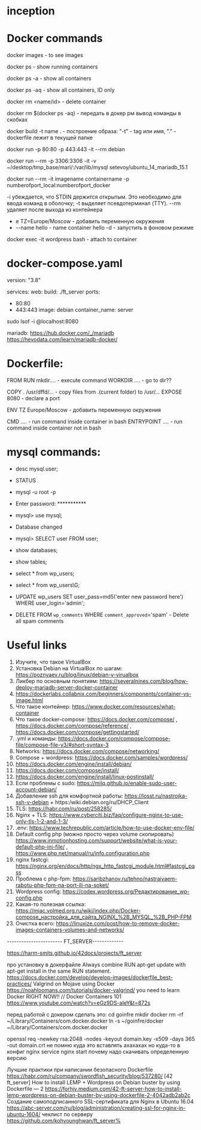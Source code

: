 # inception

# Docker commands

docker images - to see images

docker ps - show running containers

docker ps -a - show all containers

docker ps -aq - show all containers, ID only

docker rm <name/id> - delete container

docker rm $(docker ps -aq) - передать в докер рм вывод команды в скобках 

docker build -t name . - построение образа: "-t" - tag или имя, "." - dockerfile лежит в текущей папке

docker run -p 80:80 -p 443:443 -it --rm debian

docker run --rm -p 3306:3306 -it -v ~/desktop/tmp_base/mari/:/var/lib/mysql setevoy/ubuntu_14_mariadb_15.1


docker run --rm -it imagename containername -p numberofport_local:numberofport_docker 

-i убеждается, что STDIN держится открытым. Это необходимо для ввода команд в оболочку;
-t выделяет псевдотерминал (TTY).
--rm удаляет после выхода из контейнера
- e TZ=Europe/Moscow - добавить переменную окружения
- --name hello - name container hello
-d - запустить в фоновом режиме

docker exec -it wordpress bash - attach to container


# docker-compose.yaml

version: "3.8"

services:
web:
build: ./ft_server
ports:
- 80:80
- 443:443
image: debian
container_name: server

sudo lsof -i @localhost:8080

mariadb:
https://hub.docker.com/_/mariadb
https://hevodata.com/learn/mariadb-docker/

# Dockerfile:
FROM
RUN mkdir.... - execute command
WORKDIR .... - go to dir??

COPY . /usr/dffd/... - copy files from .(current folder) to /usr/...
EXPOSE 8080 - declare a port

ENV TZ Europe/Moscow - добавить переменную окружения

CMD .... - run command inside container in bash
ENTRYPOINT .... - run command inside container not in bash



# mysql commands:
* desc mysql.user;
* STATUS
* mysql -u root -p
* Enter password: ***********
* mysql> use mysql;
* Database changed
* mysql> SELECT user FROM user;

* show databases;
* show tables;
* select * from wp_users;
* select * from wp_users\G;
* UPDATE wp_users SET user_pass=md5('enter new password here') WHERE user_login='admin';
* DELETE FROM `wp_comments` WHERE `comment_approved`='spam' - Delete all spam comments

# Useful links
1. Изучите, что такое VirtualBox
2. Установка Debian на VirtualBox по шагам: https://poznyaev.ru/blog/linux/debian-v-virualbox
3. Ликбер по основным понятиям: https://severalnines.com/blog/how-deploy-mariadb-server-docker-container
4. https://dockerlabs.collabnix.com/beginners/components/container-vs-image.html
5. Что такое контейнер: https://www.docker.com/resources/what-container
6. Что такое docker-compose: https://docs.docker.com/compose/ , https://docs.docker.com/compose/reference/ , https://docs.docker.com/compose/gettingstarted/
7. .yml и команды: https://docs.docker.com/compose/compose-file/compose-file-v3/#short-syntax-3
8. Networks: https://docs.docker.com/compose/networking/
9. Compose + wordpress: https://docs.docker.com/samples/wordpress/
10. https://docs.docker.com/engine/install/debian/
11. https://docs.docker.com/compose/install/
12. https://docs.docker.com/engine/install/linux-postinstall/
13. Если проблемы с sudo: https://milq.github.io/enable-sudo-user-account-debian/
14. Добавление ssh для комфортной работы: https://losst.ru/nastrojka-ssh-v-debian + https:/wiki.debian.org/ru/DHCP_Client
15. TLS: https://habr.com/ru/post/258285/
16. Nginx + TLS: https://www.cyberciti.biz/faq/configure-nginx-to-use-only-tls-1-2-and-1-3/
17. .env: https://www.techrepublic.com/article/how-to-use-docker-env-file/
18. Default config php (можно просто через volume скопировать) https://www.inmotionhosting.com/support/website/what-is-your-default-php-ini-file/ , https://www.php.net/manual/ru/info.configuration.php
19. nginx fastcgi: https://nginx.org/en/docs/http/ngx_http_fastcgi_module.html#fastcgi_pass
20. Проблема с php-fpm: https://saribzhanov.ru/tehno/nastraivaem-rabotu-php-fpm-na-port-ili-na-soket/
21. Wordpress config: https://codex.wordpress.org/Редактирование_wp-config.php
22. Какая-то полезная ссылка: https://miac.volmed.org.ru/wiki/index.php/Docker-compose_настройка_для_сайта_NGINX_%2B_MYSQL_%2B_PHP-FPM
23. Очистка всего: https://linuxize.com/post/how-to-remove-docker-images-containers-volumes-and-networks/


----------------------- FT_SERVER-------------

https://harm-smits.github.io/42docs/projects/ft_server

про установку в докерфайле
Always combine RUN apt-get update with apt-get install in the same RUN statement.
https://docs.docker.com/develop/develop-images/dockerfile_best-practices/
Valgrind on Mojave using Docker
https://noahloomans.com/tutorials/docker-valgrind/
you need to learn Docker RIGHT NOW!! // Docker Containers 101
https://www.youtube.com/watch?v=eGz9DS-aIeY&t=872s


перед работой с докером сделать это:
cd goinfre
mkdir docker
rm -rf ~/Library/Containers/com.docker.docker
ln -s ~/goinfre/docker ~/Library/Containers/com.docker.docker

openssl req -newkey rsa:2048 -nodes -keyout domain.key -x509 -days 365 -out domain.crt
не помню куда это вставлять ахахахах но куда-то в конфиг nginx
service nginx start
почему надо скачивать определенную версию

Лучшие практики при написании безопасного Dockerfile
https://habr.com/ru/company/swordfish_security/blog/537280/
[42 ft_server] How to install LEMP + Wordpress on Debian buster by using Dockerfile — 2
https://forhjy.medium.com/42-ft-server-how-to-install-lemp-wordpress-on-debian-buster-by-using-dockerfile-2-4042adb2ab2c
Создание самоподписанного SSL-сертификата для Nginx в Ubuntu 16.04
https://abc-server.com/ru/blog/administration/creating-ssl-for-nginx-in-ubuntu-1604/
чеклист по серверу
https://github.com/kohyounghwan/ft_server% 
